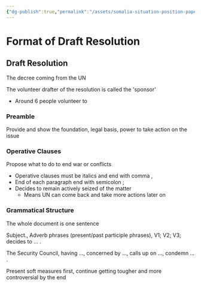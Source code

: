 ```yaml
---
{"dg-publish":true,"permalink":"/assets/somalia-situation-position-paper/format-of-draft-resolution/"}
---
```


# Format of Draft Resolution

## Draft Resolution

The decree coming from the UN

The volunteer drafter of the resolution is called the 'sponsor' 

- Around 6 people volunteer to

### Preamble

Provide and show the foundation, legal basis, power to take action on the issue

### Operative Clauses

Propose what to do to end war or conflicts 

- Operative clauses must be italics and end with comma ,
- End of each paragraph end with semicolon ;
- Decides to remain actively seized of the matter
    - Means UN can come back and take more actions later on

### Grammatical Structure

The whole document is one sentence

Subject., Adverb phrases (present/past participle phrases), V1; V2; V3; decides to ... .

The Security Council, having ..., concerned by ..., calls up on ..., condemn ... .

Present soft measures first, continue getting tougher and more controversial by the end
